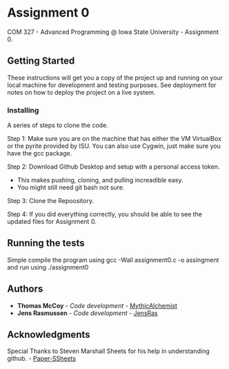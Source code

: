 # Assignment 0 

COM 327 - Advanced Programming @ Iowa State University - Assignment 0.

## Getting Started

These instructions will get you a copy of the project up and running on your local machine for development and testing purposes. See deployment for notes on how to deploy the project on a live system.

### Installing

A series of steps to clone the code.

Step 1:
Make sure you are on the machine that has either the VM VirtualBox or the pyrite provided by ISU.
You can also use Cygwin, just make sure you have the gcc package.

Step 2:
Download Github Desktop and setup with a personal access token.
 - This makes pushing, cloning, and pulling increadible easy. 
 - You might still need git bash not sure. 
 
Step 3:
Clone the Repoository.

Step 4:
If you did everything correctly, you should be able to see the updated files for Assignment 0.

## Running the tests

Simple compile the program using gcc -Wall assignment0.c -o assingment and run using ./assignment0

## Authors

* **Thomas McCoy** - *Code development* - [MythicAlchemist](https://github.com/MythicAlchemist)
* **Jens Rasmussen** - *Code development* - [JensRas](https://github.com/JensRas)

## Acknowledgments

Special Thanks to Steven Marshall Sheets for his help in understanding github. - [Paper-SSheets](https://github.com/Paper-SSheets)
